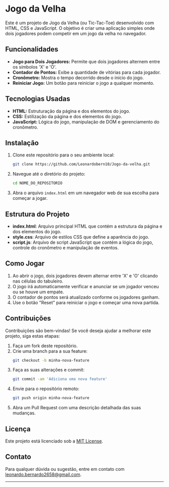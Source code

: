 # Jogo da Velha

Este é um projeto de Jogo da Velha (ou Tic-Tac-Toe) desenvolvido com HTML, CSS e JavaScript. O objetivo é criar uma aplicação simples onde dois jogadores podem competir em um jogo da velha no navegador.

## Funcionalidades

- **Jogo para Dois Jogadores:** Permite que dois jogadores alternem entre os símbolos 'X' e 'O'.
- **Contador de Pontos:** Exibe a quantidade de vitórias para cada jogador.
- **Cronômetro:** Mostra o tempo decorrido desde o início do jogo.
- **Reiniciar Jogo:** Um botão para reiniciar o jogo a qualquer momento.

## Tecnologias Usadas

- **HTML:** Estruturação da página e dos elementos do jogo.
- **CSS:** Estilização da página e dos elementos do jogo.
- **JavaScript:** Lógica do jogo, manipulação de DOM e gerenciamento do cronômetro.

## Instalação

1. Clone este repositório para o seu ambiente local:
   ```bash
   git clone https://github.com/Leonardobern10/Jogo-da-velha.git
   ```

2. Navegue até o diretório do projeto:
   ```bash
   cd NOME_DO_REPOSITORIO
   ```

3. Abra o arquivo `index.html` em um navegador web de sua escolha para começar a jogar.

## Estrutura do Projeto

- **index.html**: Arquivo principal HTML que contém a estrutura da página e dos elementos do jogo.
- **style.css**: Arquivo de estilos CSS que define a aparência do jogo.
- **script.js**: Arquivo de script JavaScript que contém a lógica do jogo, controle do cronômetro e manipulação de eventos.

## Como Jogar

1. Ao abrir o jogo, dois jogadores devem alternar entre 'X' e 'O' clicando nas células do tabuleiro.
2. O jogo irá automaticamente verificar e anunciar se um jogador venceu ou se houve um empate.
3. O contador de pontos será atualizado conforme os jogadores ganham.
4. Use o botão "Reset" para reiniciar o jogo e começar uma nova partida.

## Contribuições

Contribuições são bem-vindas! Se você deseja ajudar a melhorar este projeto, siga estas etapas:

1. Faça um fork deste repositório.
2. Crie uma branch para a sua feature:
   ```bash
   git checkout -b minha-nova-feature
   ```
3. Faça as suas alterações e commit:
   ```bash
   git commit -am 'Adiciona uma nova feature'
   ```
4. Envie para o repositório remoto:
   ```bash
   git push origin minha-nova-feature
   ```
5. Abra um Pull Request com uma descrição detalhada das suas mudanças.

## Licença

Este projeto está licenciado sob a [MIT License](LICENSE).

## Contato

Para qualquer dúvida ou sugestão, entre em contato com [leonardo.bernardo2658@gmail.com](mailto:leonardo.bernardo2658@gmail.com).

---
